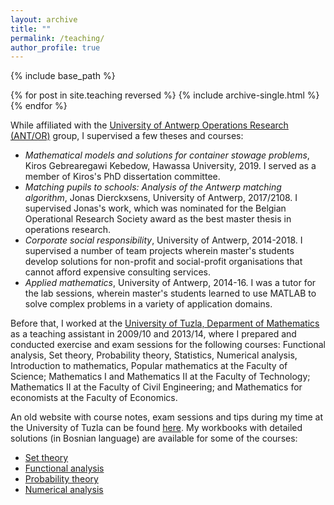 ```yaml
---
layout: archive
title: ""
permalink: /teaching/
author_profile: true
---
```


{% include base_path %}

{% for post in site.teaching reversed %}
  {% include archive-single.html %}
{% endfor %}

While affiliated with the [University of Antwerp Operations Research (ANT/OR)](https://antor.uantwerpen.be/) group, I supervised a few theses and courses:
- <em>Mathematical models and solutions for container stowage problems</em>, Kiros Gebrearegawi Kebedow, Hawassa University, 2019. I served as a member of Kiros's PhD dissertation committee. 
- <em>Matching pupils to schools: Analysis of the Antwerp matching algorithm</em>, Jonas Dierckxsens, University of Antwerp, 2017/2108. I supervised Jonas's work, which was nominated for the Belgian Operational Research Society award as the best master thesis in operations research.
- <em>Corporate social responsibility</em>, University of Antwerp, 2014-2018. I supervised a number of team projects wherein master's students develop solutions for non-profit and social-profit organisations that cannot afford expensive consulting services. 
- <em>Applied mathematics</em>, University of Antwerp, 2014-16. I was a tutor for the lab sessions, wherein master's students learned to use MATLAB to solve complex problems in a variety of application domains.

Before that, I worked at the [University of Tuzla, Deparment of Mathematics](http://pmf.untz.ba/odsjeci/matematika/) as a teaching assistant in 2009/10 and 2013/14, where I prepared and conducted exercise and exam sessions for the following courses: Functional analysis, Set theory, Probability theory, Statistics, Numerical analysis, Introduction to mathematics, Popular mathematics at the Faculty of Science; Mathematics I and Mathematics II at the Faculty of Technology; Mathematics II at the Faculty of Civil Engineering; and Mathematics for economists at the Faculty of Economics.

An old website with course notes, exam sessions and tips during my time at the University of Tuzla can be found [here](https://renataturkes.wixsite.com/renata-turkes). My workbooks with detailed solutions (in Bosnian language) are available for some of the courses:
- [Set theory](https://132467e1-5067-00f7-b135-ff7a5eeb0509.filesusr.com/ugd/eb99bb_559d75cc8655435a877855e400c0f2f5.pdf)
- [Functional analysis](https://132467e1-5067-00f7-b135-ff7a5eeb0509.filesusr.com/ugd/eb99bb_52e5eb5632d9f3d741619221fea33eca.pdf)
- [Probability theory](https://132467e1-5067-00f7-b135-ff7a5eeb0509.filesusr.com/ugd/eb99bb_58083d61215236682cb73acfb8054f66.pdf)
- [Numerical analysis](https://132467e1-5067-00f7-b135-ff7a5eeb0509.filesusr.com/ugd/eb99bb_21b3cc5248d542c28db7bc87016f1d4c.pdf)

